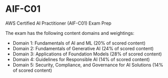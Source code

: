 # AIF-C01
AWS Certified AI Practitioner (AIF-C01) Exam Prep


The exam has the following content domains and weightings:
- Domain 1: Fundamentals of AI and ML (20% of scored content)
- Domain 2: Fundamentals of Generative AI (24% of scored content)
- Domain 3: Applications of Foundation Models (28% of scored content)
- Domain 4: Guidelines for Responsible AI (14% of scored content)
- Domain 5: Security, Compliance, and Governance for AI Solutions (14% of scored content)
